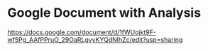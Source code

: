 # Google Document with Analysis 

https://docs.google.com/document/d/1fWUojkt9F-wf5Pg_AAfPPruO_29OaRLgvyKYQdNlhZc/edit?usp=sharing
